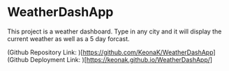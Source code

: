# WeatherDashApp

This project is a weather dashboard.
Type in any city and it will display the current weather as well as a 5 day forcast.

(Github Repository Link: )[https://github.com/KeonaK/WeatherDashApp]
(Github Deployment Link: )[https://keonak.github.io/WeatherDashApp/]

